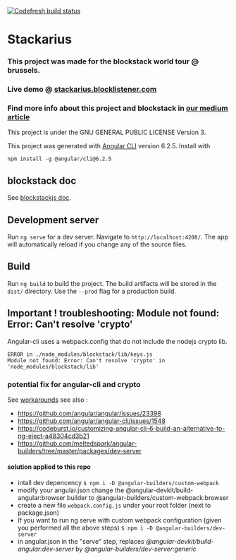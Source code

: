 [![Codefresh build status]( https://g.codefresh.io/api/badges/pipeline/zgorizzo69/cogarius%2Fstackarius%2Fstackarius?branch=master&key=eyJhbGciOiJIUzI1NiJ9.NWJmNTRlYmUxNWNkODA2ZTIxYzljYWNj.-K_kcAJN7W59YgMTIxWfTzZE-hafvUCXhDr51IoHHx4&type=cf-1)]( https://g.codefresh.io/pipelines/stackarius/builds?repoOwner=cogarius&repoName=stackarius&serviceName=cogarius%2Fstackarius&filter=trigger:build~Build;branch:master;pipeline:5bf56d70072d529351661b59~stackarius)

# Stackarius

### This project was made for the blockstack world tour @ brussels.

### Live demo @ [stackarius.blocklistener.com](https://stackarius.blocklistener.com)

### Find more info about this project and blockstack in  [our medium article](https://medium.com/@cogarius/blockstack-world-tour-brussels-social-dapp-workshop-fb0ef887b55f)

This project is under the GNU GENERAL PUBLIC LICENSE Version 3.

This project was generated with [Angular CLI](https://github.com/angular/angular-cli) version 6.2.5. Install with 

```
npm install -g @angular/cli@6.2.5
```

## blockstack doc

See [blockstackjs doc](http://blockstack.github.io/blockstack.js/index.html).

## Development server

Run `ng serve` for a dev server. Navigate to `http://localhost:4200/`. The app will automatically reload if you change any of the source files.

## Build

Run `ng build` to build the project. The build artifacts will be stored in the `dist/` directory. Use the `--prod` flag for a production build.

## Important ! troubleshooting: Module not found: Error: Can't resolve 'crypto'

Angular-cli uses a webpack.config that do not include the nodejs crypto lib.

```error
ERROR in ./node_modules/blockstack/lib/keys.js
Module not found: Error: Can't resolve 'crypto' in 'node_modules/blockstack/lib'
```

### potential fix for angular-cli and crypto

See [workarounds](https://github.com/angular/angular-cli/issues/1548#issuecomment-286151056 )
see also :

- <https://github.com/angular/angular/issues/23398>
- <https://github.com/angular/angular-cli/issues/1548>
- <https://codeburst.io/customizing-angular-cli-6-build-an-alternative-to-ng-eject-a48304cd3b21>
- <https://github.com/meltedspark/angular-builders/tree/master/packages/dev-server>

#### solution applied to this repo

- intall dev depencency `$ npm i -D @angular-builders/custom-webpack`
- modify your angular.json change the @angular-devkit/build-angular:browser builder to @angular-builders/custom-webpack:browser
- create a new file `webpack.config.js` under your root folder (next to package.json)
- If you want to run ng serve with custom webpack configuration (given you performed all the above steps) `$ npm i -D @angular-builders/dev-server`
- in angular.json  in the "serve" step, replaces _@angular-devkit/build-angular:dev-server_ by _@angular-builders/dev-server:generic_
